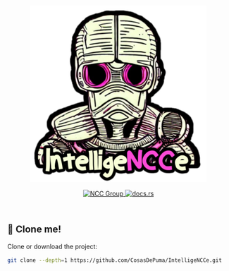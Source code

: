 
<div align="center">
  <img src=".github/readme/artwork/logo_with_title.png" alt="IntelligeNCCe" width="400">
  <br/>
</div>

<p align="center">
    <a href="https://www.nccgroup.com/">
        <img src="https://img.shields.io/badge/Develop%20by-NCC%20Group-293277?style=for-the-badge" alt="NCC Group" />
    </a>
    <a href="https://docs.rs/intelligencce/latest/">
        <img alt="docs.rs" src="https://img.shields.io/docsrs/intelligencce/latest?style=for-the-badge">
    </a>
</p>
<br>

## 🐑 Clone me!

Clone or download the project:

```sh
git clone --depth=1 https://github.com/CosasDePuma/IntelligeNCCe.git
```
